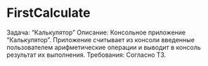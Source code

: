 # FirstCalculate
Задача: “Калькулятор”
Описание:
Консольное приложение “Калькулятор”. Приложение считывает из консоли введенные пользователем арифметические операции и выводит в консоль результат их выполнения.
Требования:
Согласно ТЗ.
